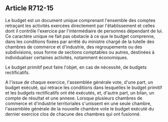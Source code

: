 Article R712-15
----
Le budget est un document unique comprenant l'ensemble des comptes retraçant les
activités exercées directement par l'établissement et celles dont il contrôle
l'exercice par l'intermédiaire de personnes dépendant de lui. Ce caractère
unique ne fait pas obstacle à ce que le budget comprenne, dans les conditions
fixées par arrêté du ministre chargé de la tutelle des chambres de commerce et
d'industrie, des regroupements ou des subdivisions, sous forme de sections
comptables ou autres, destinées à individualiser certaines activités, notamment
économiques.

Le budget primitif peut faire l'objet, en cas de nécessité, de budgets
rectificatifs.

A l'issue de chaque exercice, l'assemblée générale vote, d'une part, un budget
exécuté, qui retrace les conditions dans lesquelles le budget primitif et les
budgets rectificatifs ont été exécutés, et, d'autre part, un bilan, un compte de
résultat et une annexe. Lorsque plusieurs chambres de commerce et d'industrie
territoriales s'unissent en une seule chambre, l'assemblée générale de la
nouvelle chambre vote le budget exécuté du dernier exercice clos de chacune des
chambres qui ont fusionné.
